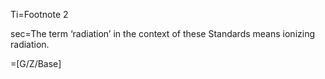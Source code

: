 Ti=Footnote 2

sec=The term ‘radiation’ in the context of these Standards means ionizing radiation. 

=[G/Z/Base]
